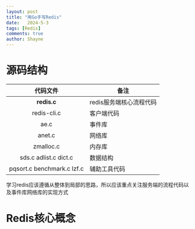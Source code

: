 ```yaml
---
layout: post
title: "用Go手写Redis"
date:   2024-5-3
tags: [Redis]
comments: true
author: Shayne
---
```

# 源码结构

|          代码文件          | 备注                    |
| :------------------------: | ----------------------- |
|     **redis.c**     | redis服务端核心流程代码 |
|        redis-cli.c        | 客户端代码              |
|            ae.c            | 事件库                  |
|           anet.c           | 网络库                  |
|         zmalloc.c         | 内存库                  |
|   sds.c adlist.c dict.c   | 数据结构                |
| pqsort.c benchmark.c lzf.c | 辅助工具代码            |

学习redis应该遵循从整体到局部的思路，所以应该重点关注服务端的流程代码以及事件库网络库的实现方式

# Redis核心概念
